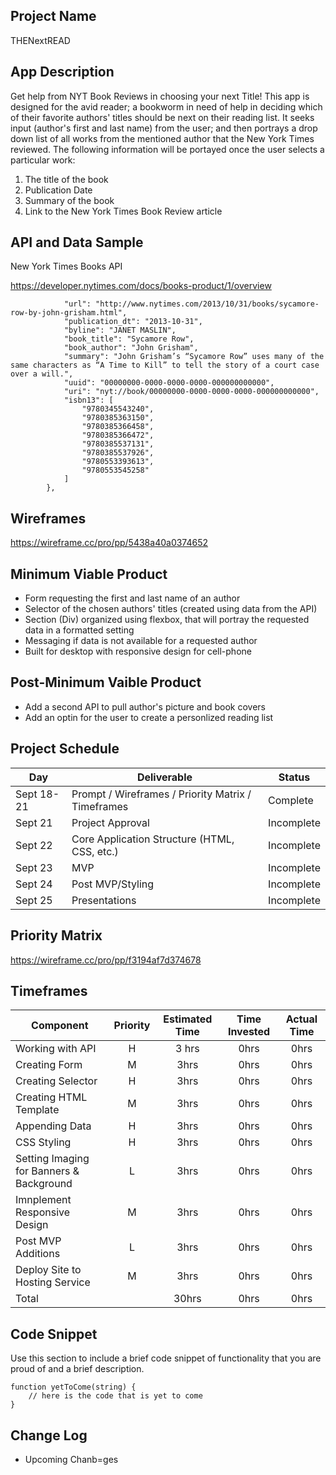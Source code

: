## Project Name
THENextREAD

## App Description

Get help from NYT Book Reviews in choosing your next Title! This app is designed for the avid reader; a bookworm in need of help in deciding which of their favorite authors' titles should be next on their reading list. It seeks input (author's first and last name) from the user; and then portrays a drop down list of all works from the mentioned author that the New York Times reviewed. The following information will be portayed once the user selects a particular work:

1. The title of the book
2. Publication Date
3. Summary of the book
4. Link to the New York Times Book Review article


## API and Data Sample

New York Times Books API

https://developer.nytimes.com/docs/books-product/1/overview


```{
            "url": "http://www.nytimes.com/2013/10/31/books/sycamore-row-by-john-grisham.html",
            "publication_dt": "2013-10-31",
            "byline": "JANET MASLIN",
            "book_title": "Sycamore Row",
            "book_author": "John Grisham",
            "summary": "John Grisham’s “Sycamore Row” uses many of the same characters as “A Time to Kill” to tell the story of a court case over a will.",
            "uuid": "00000000-0000-0000-0000-000000000000",
            "uri": "nyt://book/00000000-0000-0000-0000-000000000000",
            "isbn13": [
                "9780345543240",
                "9780385363150",
                "9780385366458",
                "9780385366472",
                "9780385537131",
                "9780385537926",
                "9780553393613",
                "9780553545258"
            ]
        },
```

## Wireframes

https://wireframe.cc/pro/pp/5438a40a0374652

## Minimum Viable Product

  * Form requesting the first and last name of an author
  * Selector of the chosen authors' titles (created using data from the API)
  * Section (Div) organized using flexbox, that will portray the requested data in a formatted setting
  * Messaging if data is not available for a requested author
  * Built for desktop with responsive design for cell-phone
  
## Post-Minimum Vaible Product

  * Add a second API to pull author's picture and book covers
  * Add an optin for the user to create a personlized reading list

## Project Schedule

|  Day | Deliverable | Status
|---|---| ---|
|Sept 18-21| Prompt / Wireframes / Priority Matrix / Timeframes | Complete
|Sept 21| Project Approval | Incomplete
|Sept 22| Core Application Structure (HTML, CSS, etc.) | Incomplete
|Sept 23| MVP | Incomplete
|Sept 24| Post MVP/Styling | Incomplete
|Sept 25| Presentations | Incomplete

## Priority Matrix

https://wireframe.cc/pro/pp/f3194af7d374678

## Timeframes

| Component | Priority | Estimated Time | Time Invested | Actual Time |
| --- | :---: |  :---: | :---: | :---: |
| Working with API | H | 3 hrs| 0hrs | 0hrs |
| Creating Form | M | 3hrs| 0hrs | 0hrs |
| Creating Selector | H | 3hrs| 0hrs | 0hrs |
| Creating HTML Template | M | 3hrs| 0hrs | 0hrs |
| Appending Data | H | 3hrs| 0hrs | 0hrs |
| CSS Styling | H | 3hrs| 0hrs | 0hrs |
| Setting Imaging for Banners & Background | L | 3hrs| 0hrs | 0hrs |
| Imnplement Responsive Design | M | 3hrs| 0hrs | 0hrs |
| Post MVP Additions | L | 3hrs| 0hrs | 0hrs |
| Deploy Site to Hosting Service | M | 3hrs| 0hrs | 0hrs |
| Total |   | 30hrs| 0hrs | 0hrs |

## Code Snippet

Use this section to include a brief code snippet of functionality that you are proud of and a brief description.  

```
function yetToCome(string) {
	// here is the code that is yet to come
}
```

## Change Log
 * Upcoming Chanb=ges
